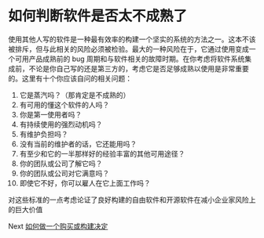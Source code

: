 # 如何判断软件是否太不成熟了
[//]: # (Version:1.0.0)
使用其他人写的软件是一种最有效率的构建一个坚实的系统的方法之一。这本不该被排斥，但与此相关的风险必须被检验。最大的一种风险在于，它通过使用变成一个可用产品成熟前的 bug 周期和与软件相关的故障时期。在你考虑将软件系统集成前，不论是你自己写的还是第三方的，考虑它是否足够成熟以使用是非常重要的。这里有十个你应该自问的相关问题：

1. 它是蒸汽吗？（那肯定是不成熟的）
2. 有可用的懂这个软件的人吗？
3. 你是第一使用者吗？
4. 有持续使用的强烈动机吗？
5. 有维护负担吗？
6. 没有当前的维护者的话，它还能用吗？
7. 有至少和它的一半那样好的经验丰富的其他可用途径？
8. 你的团队或公司了解它吗？
9. 你的团队或公司对它满意吗？
10. 即使它不好，你可以雇人在它上面工作吗？

对这些标准的一点考虑论证了良好构建的自由软件和开源软件在减小企业家风险上的巨大价值

Next [如何做一个购买或构建决定](04-How%20to%20Make%20a%20Buy%20vs%20Build%20Decision.md)
